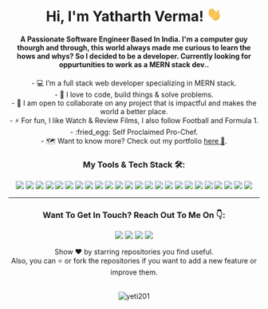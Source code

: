 <h1 align="center">Hi, I'm Yatharth Verma! <img src="https://raw.githubusercontent.com/srikanta30/srikanta30/main/assets/wave.gif" width="30px"></h1>
<h4 align="center"> A Passionate Software Engineer Based In India. I'm a computer guy thourgh and through, this world always made me curious to learn the hows and whys? So I decided to be a developer. Currently looking for oppurtunities to work as a MERN stack dev..</h4>


<p align="center">
-   💻 I’m a full stack web developer specializing in MERN stack. <br/>
-   🌱 I love to code, build things & solve problems. <br/>
-   🤝 I am open to collaborate on any project that is impactful and makes the world a better place. <br/>
-   ⚡ For fun, I like Watch & Review Films, I also follow Football and Formula 1. <br/>
-   :fried_egg: Self Proclaimed Pro-Chef. <br/>
-   🗺️ Want to know more? Check out my portfolio <a href="yatharthverma.netlify.app"> here 🔗</a>. <br/>
</p>

<h3 align="center">My Tools & Tech Stack 🛠️:</h3>
<p align="center"> <img src = "https://img.shields.io/badge/-HTML5-E34F26?style=flat&logo=html5&logoColor=white"> <img src = "https://img.shields.io/badge/-CSS3-1572B6?style=flat&logo=css3&logoColor=white"> <img src="https://img.shields.io/badge/-JavaScript-eed718?style=flat&logo=javascript&logoColor=ffffff"> <img src="https://img.shields.io/badge/-React-000000?style=flat&logo=react&logoColor=00c8ff"> <img src="https://img.shields.io/badge/-Redux-764abc?style=flat&logo=redux&logoColor=white"> <img src="https://img.shields.io/badge/next.js-000000?style=flat&logo=nextdotjs&logoColor=white"> <img src="https://img.shields.io/badge/TypeScript-007ACC?style=flat&logo=typescript&logoColor=white"> <img src="https://img.shields.io/badge/-Bootstrap-563D7C?style=flat&logo=bootstrap&logoColor=white"> <img src="https://img.shields.io/badge/Material--UI-0081CB?logo=material-ui&logoColor=white"> <img src="https://img.shields.io/badge/styled--components-DB7093?style=flat&logo=styled-components&logoColor=white"> <img src="https://img.shields.io/badge/Tailwind_CSS-38B2AC?style=flat&logo=tailwind-css&logoColor=white"> <img src="https://img.shields.io/badge/-MongoDB-4DB33D?style=flat&logo=mongodb&logoColor=FFFFFF"> <img src="https://img.shields.io/badge/redis-CC0000.svg?style=flat&logo=redis&logoColor=white"> <img src="https://img.shields.io/badge/-Node.js-3C873A?style=flat&logo=Node.js&logoColor=white"> <img src="https://img.shields.io/badge/Express.js-000000?style=flat&logo=express&logoColor=white"> <img src="https://img.shields.io/badge/Postman-FF6C37?style=flat&logo=Postman&logoColor=white"> <img src="https://img.shields.io/badge/Jest-C21325?flat&logo=jest&logoColor=white"> <img src="https://img.shields.io/badge/npm-CB3837?style=flat&logo=npm&logoColor=white"> <img src="http://img.shields.io/badge/-Git-F1502F?style=flat&logo=git&logoColor=FFFFFF"> <img src="http://img.shields.io/badge/-Github-000000?style=flat&logo=github&logoColor=FFFFFF"> <img src="https://img.shields.io/badge/Netlify-00C7B7?style=flat&logo=netlify&logoColor=white"> <img src="https://img.shields.io/badge/Heroku-430098?style=flat&logo=heroku&logoColor=white"> <img src="https://img.shields.io/badge/Amazon_AWS-232F3E?style=flat&logo=amazon-aws&logoColor=white"> <img src="http://img.shields.io/badge/-VS%20Code-007ACC?style=flat&logo=visual%20studio%20code&logoColor=white"> </p>

---




  <h3 align="center">Want To Get In Touch? Reach Out To Me On 👇:</h3>

  <p align="center">
    <a href="mailto:yatharth17may@gmail.com"><img src="https://img.shields.io/badge/-GMAIL-D14836?style=for-the-badge&logo=gmail&logoColor=white"></a> 
    <a href="https://in.linkedin.com/in/yeti201"><img src="https://img.shields.io/badge/-LINKEDIN-0077B5?style=for-the-badge&logo=linkedin&logoColor=white"></a>
    <a href="https://twitter.com/htrahtay"><img src="https://img.shields.io/badge/-Twitter-1DA1F2?style=for-the-badge&logo=Twitter&logoColor=white"></a>
    <a href="https://medium.com/@yatharth17may"><img src="https://img.shields.io/badge/Medium-12100E?style=for-the-badge&logo=medium&logoColor=white"></a>
    

</p>
<p align="center">
  Show ❤️ by starring repositories you find useful.
  <br />
  Also, you can ⭐ or fork the repositories if you want to add a new feature or improve them.
  <br/>
  <br/>
</p>
<p align="center"> <img src="https://komarev.com/ghpvc/?username=yeti201-github-username&color=8e8cd8" alt="yeti201" /> </p>
